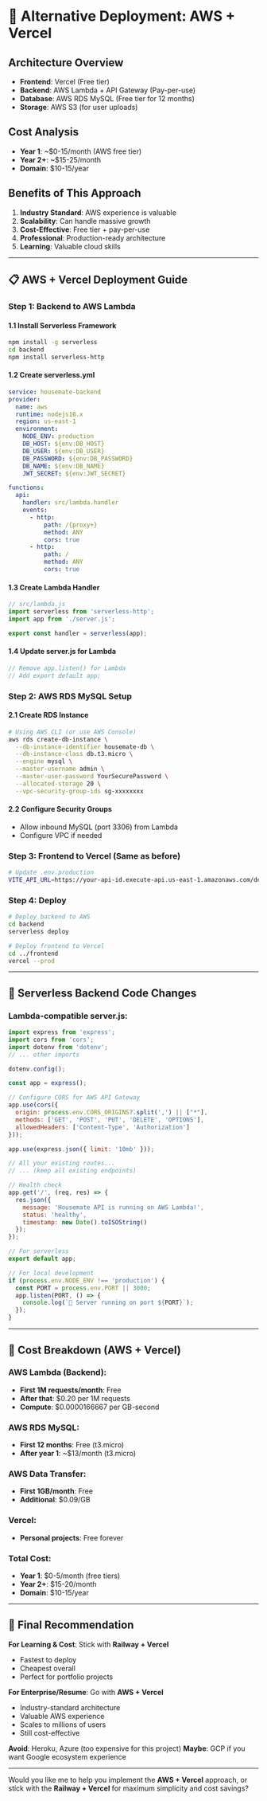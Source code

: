 # 🚀 Alternative Deployment: AWS + Vercel

## Architecture Overview
- **Frontend**: Vercel (Free tier) 
- **Backend**: AWS Lambda + API Gateway (Pay-per-use)
- **Database**: AWS RDS MySQL (Free tier for 12 months)
- **Storage**: AWS S3 (for user uploads)

## Cost Analysis
- **Year 1**: ~$0-15/month (AWS free tier)
- **Year 2+**: ~$15-25/month
- **Domain**: $10-15/year

## Benefits of This Approach
1. **Industry Standard**: AWS experience is valuable
2. **Scalability**: Can handle massive growth
3. **Cost-Effective**: Free tier + pay-per-use
4. **Professional**: Production-ready architecture
5. **Learning**: Valuable cloud skills

---

## 📋 AWS + Vercel Deployment Guide

### Step 1: Backend to AWS Lambda

#### 1.1 Install Serverless Framework
```bash
npm install -g serverless
cd backend
npm install serverless-http
```

#### 1.2 Create serverless.yml
```yaml
service: housemate-backend
provider:
  name: aws
  runtime: nodejs18.x
  region: us-east-1
  environment:
    NODE_ENV: production
    DB_HOST: ${env:DB_HOST}
    DB_USER: ${env:DB_USER}
    DB_PASSWORD: ${env:DB_PASSWORD}
    DB_NAME: ${env:DB_NAME}
    JWT_SECRET: ${env:JWT_SECRET}

functions:
  api:
    handler: src/lambda.handler
    events:
      - http:
          path: /{proxy+}
          method: ANY
          cors: true
      - http:
          path: /
          method: ANY
          cors: true
```

#### 1.3 Create Lambda Handler
```javascript
// src/lambda.js
import serverless from 'serverless-http';
import app from './server.js';

export const handler = serverless(app);
```

#### 1.4 Update server.js for Lambda
```javascript
// Remove app.listen() for Lambda
// Add export default app;
```

### Step 2: AWS RDS MySQL Setup

#### 2.1 Create RDS Instance
```bash
# Using AWS CLI (or use AWS Console)
aws rds create-db-instance \
  --db-instance-identifier housemate-db \
  --db-instance-class db.t3.micro \
  --engine mysql \
  --master-username admin \
  --master-user-password YourSecurePassword \
  --allocated-storage 20 \
  --vpc-security-group-ids sg-xxxxxxxx
```

#### 2.2 Configure Security Groups
- Allow inbound MySQL (port 3306) from Lambda
- Configure VPC if needed

### Step 3: Frontend to Vercel (Same as before)

```bash
# Update .env.production
VITE_API_URL=https://your-api-id.execute-api.us-east-1.amazonaws.com/dev
```

### Step 4: Deploy

```bash
# Deploy backend to AWS
cd backend
serverless deploy

# Deploy frontend to Vercel
cd ../frontend
vercel --prod
```

---

## 🔧 Serverless Backend Code Changes

### Lambda-compatible server.js:
```javascript
import express from 'express';
import cors from 'cors';
import dotenv from 'dotenv';
// ... other imports

dotenv.config();

const app = express();

// Configure CORS for AWS API Gateway
app.use(cors({
  origin: process.env.CORS_ORIGINS?.split(',') || ["*"],
  methods: ['GET', 'POST', 'PUT', 'DELETE', 'OPTIONS'],
  allowedHeaders: ['Content-Type', 'Authorization']
}));

app.use(express.json({ limit: '10mb' }));

// All your existing routes...
// ... (keep all existing endpoints)

// Health check
app.get('/', (req, res) => {
  res.json({ 
    message: 'Housemate API is running on AWS Lambda!',
    status: 'healthy',
    timestamp: new Date().toISOString()
  });
});

// For serverless
export default app;

// For local development
if (process.env.NODE_ENV !== 'production') {
  const PORT = process.env.PORT || 3000;
  app.listen(PORT, () => {
    console.log(`🚀 Server running on port ${PORT}`);
  });
}
```

---

## 💸 Cost Breakdown (AWS + Vercel)

### AWS Lambda (Backend):
- **First 1M requests/month**: Free
- **After that**: $0.20 per 1M requests
- **Compute**: $0.0000166667 per GB-second

### AWS RDS MySQL:
- **First 12 months**: Free (t3.micro)
- **After year 1**: ~$13/month (t3.micro)

### AWS Data Transfer:
- **First 1GB/month**: Free
- **Additional**: $0.09/GB

### Vercel:
- **Personal projects**: Free forever

### **Total Cost**:
- **Year 1**: $0-5/month (free tiers)
- **Year 2+**: $15-20/month
- **Domain**: $10-15/year

---

## 🎯 Final Recommendation

**For Learning & Cost**: Stick with **Railway + Vercel**
- Fastest to deploy
- Cheapest overall
- Perfect for portfolio projects

**For Enterprise/Resume**: Go with **AWS + Vercel**
- Industry-standard architecture
- Valuable AWS experience
- Scales to millions of users
- Still cost-effective

**Avoid**: Heroku, Azure (too expensive for this project)
**Maybe**: GCP if you want Google ecosystem experience

---

Would you like me to help you implement the **AWS + Vercel** approach, or stick with the **Railway + Vercel** for maximum simplicity and cost savings?
